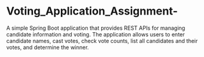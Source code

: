 # Voting_Application_Assignment-
A simple Spring Boot application that provides REST APIs for managing candidate information and voting. The application allows users to enter candidate names, cast votes, check vote counts, list all candidates and their votes, and determine the winner.
